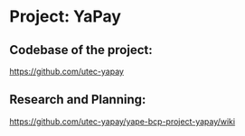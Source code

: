 # Project: YaPay

## Codebase of the project:
https://github.com/utec-yapay

## Research and Planning:
https://github.com/utec-yapay/yape-bcp-project-yapay/wiki
